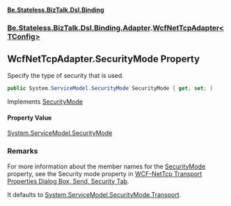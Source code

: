 #### [Be.Stateless.BizTalk.Dsl.Binding](README.md 'README')
### [Be.Stateless.BizTalk.Dsl.Binding.Adapter](Be.Stateless.BizTalk.Dsl.Binding.Adapter.md 'Be.Stateless.BizTalk.Dsl.Binding.Adapter').[WcfNetTcpAdapter&lt;TConfig&gt;](WcfNetTcpAdapter_TConfig_.md 'Be.Stateless.BizTalk.Dsl.Binding.Adapter.WcfNetTcpAdapter<TConfig>')

## WcfNetTcpAdapter<TConfig>.SecurityMode Property

Specify the type of security that is used.

```csharp
public System.ServiceModel.SecurityMode SecurityMode { get; set; }
```

Implements [SecurityMode](IAdapterConfigSecurityMode_T_.SecurityMode.md 'Be.Stateless.BizTalk.Dsl.Binding.Adapter.IAdapterConfigSecurityMode<T>.SecurityMode')

#### Property Value
[System.ServiceModel.SecurityMode](https://docs.microsoft.com/en-us/dotnet/api/System.ServiceModel.SecurityMode 'System.ServiceModel.SecurityMode')

### Remarks

For more information about the member names for the [SecurityMode](WcfNetTcpAdapter_TConfig_.SecurityMode.md 'Be.Stateless.BizTalk.Dsl.Binding.Adapter.WcfNetTcpAdapter<TConfig>.SecurityMode') property, see the Security mode
property in [WCF-NetTcp
            Transport Properties Dialog Box, Send, Security Tab](https://docs.microsoft.com/en-us/biztalk/core/technical-reference/wcf-nettcp-transport-properties-dialog-box-send-security-tab 'https://docs.microsoft.com/en-us/biztalk/core/technical-reference/wcf-nettcp-transport-properties-dialog-box-send-security-tab').

It defaults to [System.ServiceModel.SecurityMode.Transport](https://docs.microsoft.com/en-us/dotnet/api/System.ServiceModel.SecurityMode.Transport 'System.ServiceModel.SecurityMode.Transport').